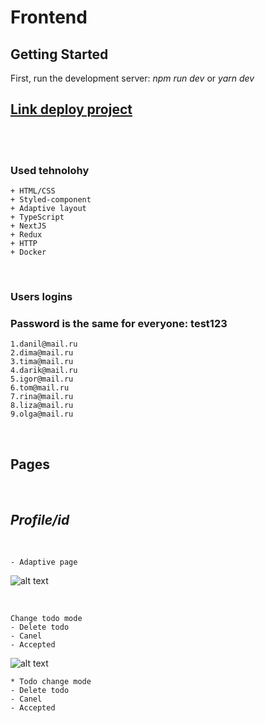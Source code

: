 # **Frontend** 
## Getting Started
First, run the development server: *npm run dev* or *yarn dev*


## [Link deploy project ](http://5.53.125.173/)

<br />

<br />


### Used tehnolohy

    + HTML/CSS
    + Styled-component
    + Adaptive layout
    + TypeScript
    + NextJS
    + Redux        
    + HTTP
    + Docker

<br />

### Users logins

### Password is the same for everyone: test123

    1.danil@mail.ru
    2.dima@mail.ru
    3.tima@mail.ru
    4.darik@mail.ru
    5.igor@mail.ru
    6.tom@mail.ru
    7.rina@mail.ru
    8.liza@mail.ru
    9.olga@mail.ru


<br />  

## **Pages**

<br />  

## *_Profile/id_* 
<br />  

    - Adaptive page 

![alt text](https://i.postimg.cc/dVRdd671/Adaptiv.png)

<br />  

    Change todo mode
    - Delete todo 
    - Canel
    - Accepted 

![alt text](https://i.postimg.cc/mgMxSzRh/change-Comment.png)
<br />  

    * Todo change mode
    - Delete todo 
    - Canel
    - Accepted

<!-- ![Profile](https://i.postimg.cc/NfbhCqrv/changetodo.png)

![Profile](https://i.postimg.cc/dVRdd671/Adaptiv.png)
![Profile](https://i.postimg.cc/dVRdd671/Adaptiv.png)
![Profile](https://i.postimg.cc/dVRdd671/Adaptiv.png)
![Profile](https://i.postimg.cc/dVRdd671/Adaptiv.png)
![Profile](https://i.postimg.cc/dVRdd671/Adaptiv.png) -->


    
    
